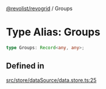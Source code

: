 [@revolist/revogrid](README.md) / Groups

# Type Alias: Groups

```ts
type Groups: Record<any, any>;
```

## Defined in

[src/store/dataSource/data.store.ts:25](https://github.com/revolist/revogrid/blob/832a695f4c49c94511535fe3aac75fac9a36ad76/src/store/dataSource/data.store.ts#L25)

